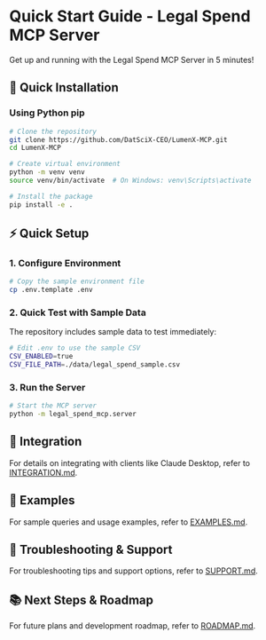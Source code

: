 # Quick Start Guide - Legal Spend MCP Server

Get up and running with the Legal Spend MCP Server in 5 minutes!

## 🚀 Quick Installation

### Using Python pip

```bash
# Clone the repository
git clone https://github.com/DatSciX-CEO/LumenX-MCP.git
cd LumenX-MCP

# Create virtual environment
python -m venv venv
source venv/bin/activate  # On Windows: venv\Scripts\activate

# Install the package
pip install -e .
```

## ⚡ Quick Setup

### 1. Configure Environment

```bash
# Copy the sample environment file
cp .env.template .env
```

### 2. Quick Test with Sample Data

The repository includes sample data to test immediately:

```bash
# Edit .env to use the sample CSV
CSV_ENABLED=true
CSV_FILE_PATH=./data/legal_spend_sample.csv
```

### 3. Run the Server

```bash
# Start the MCP server
python -m legal_spend_mcp.server
```

## 🔌 Integration

For details on integrating with clients like Claude Desktop, refer to [INTEGRATION.md](INTEGRATION.md).

## 🎯 Examples

For sample queries and usage examples, refer to [EXAMPLES.md](EXAMPLES.md).

## 🔧 Troubleshooting & Support

For troubleshooting tips and support options, refer to [SUPPORT.md](SUPPORT.md).

## 📚 Next Steps & Roadmap

For future plans and development roadmap, refer to [ROADMAP.md](ROADMAP.md).
